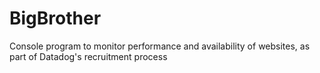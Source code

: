# BigBrother
Console program to monitor performance and availability of websites, as part of Datadog's recruitment process
